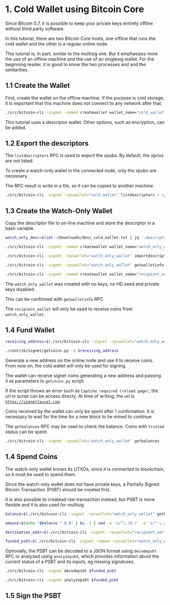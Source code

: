 # 1. Cold Wallet using Bitcoin Core

Since Bitcoin 0.7, it is possible to keep your private keys entirely offline without third party software.

In this tutorial, there are two Bitcoin Core hosts, one offline that runs the cold wallet and the other is a regular online node.

This tutorial is, in part, similar to the multisig one. But it emphasizes more the use of an offline machine and the use of an singlesig wallet. For the beginning reader, it is good to know the two processes and and the similarities.

## 1.1 Create the Wallet

First, create the wallet on the offline machine. If the purpose is cold storage, it is important that this machine does not connect to any network after that.

```bash
./src/bitcoin-cli -signet -named createwallet wallet_name="cold_wallet" descriptors=true
```

This tutorial uses a descriptor wallet. Other options, such as encryption, can be added.

## 1.2 Export the descriptors

The `listdescriptors` RPC is used to export the xpubs. By default, the xprivs are not listed.

To create a watch-only wallet in the connected node, only the xpubs are necessary.

The RPC result is write in a file, so it can be copied to another machine.

```bash
./src/bitcoin-cli -signet -rpcwallet="cold_wallet" listdescriptors > ~/desc_cold_wallet.txt
```

## 1.3 Create the Watch-Only Wallet

Copy the descriptor file to on-line machine and store the descriptor in a bash variable.

```bash
watch_only_desc=$(cat ~/Downloads/desc_cold_wallet.txt | jq '.descriptors')

./src/bitcoin-cli -signet -named createwallet wallet_name="watch_only_wallet" disable_private_keys=true blank=true descriptors=true

./src/bitcoin-cli -signet -rpcwallet="watch_only_wallet" importdescriptors "$watch_only_desc"

./src/bitcoin-cli -signet -rpcwallet="watch_only_wallet" getwalletinfo

./src/bitcoin-cli -signet -named createwallet wallet_name="recipient_wallet" descriptors=true
```

The `watch_only_wallet` was created with no keys, no HD seed and private keys disabled.

This can be confirmed with `getwalletinfo` RPC.

The `recipient_wallet` will only be used to receive coins from `watch_only_wallet`.

## 1.4 Fund Wallet

```bash
receiving_address=$(./src/bitcoin-cli -signet -rpcwallet="watch_only_wallet" getnewaddress)

./contrib/signet/getcoins.py -a $receiving_address
```

Generate a new address on the online node and use it to receive coins. From now on, the cold wallet will only be used for signing.

The wallet can receive signet coins generating a new address and passing it as parameters to `getcoins.py` script.

If the script throws an error such as `Captcha required (reload page)`, the url in script can be access directy.
At time of writing, the url is [`https://signetfaucet.com`](https://signetfaucet.com).

Coins received by the wallet can only be spent after 1 confirmation. It is necessary to wait for the time for a new block to be mined to continue.

The `getbalances` RPC may be used to check the balance. Coins with `trusted` status can be spent.

```bash
./src/bitcoin-cli -signet -rpcwallet="watch_only_wallet" getbalances
```

## 1.4 Spend Coins

The watch-only wallet knows its UTXOs, since it is connected to blockchain, so it must be used to spend them.

Since the watch-only wallet does not have private keys, a Partially Signed Bitcoin Transaction (PSBT) should be created first.

It is also possible to createad raw transaction instead, but PSBT is more flexible and it is also used for multisig.

```bash
balance=$(./src/bitcoin-cli -signet -rpcwallet="watch_only_wallet" getbalance)

amount=$(echo "$balance * 0.8" | bc -l | sed -e 's/^\./0./' -e 's/^-\./-0./')

destination_addr=$(./src/bitcoin-cli -signet -rpcwallet="recipient_wallet" getnewaddress)

funded_psbt=$(./src/bitcoin-cli -signet -named -rpcwallet="watch_only_wallet" walletcreatefundedpsbt outputs="{\"$destination_addr\": $amount}" | jq -r '.psbt')
```

Optionally, the PSBT can be decoded to a JSON format using `decodepsbt` RPC or analyzed using `analyzepsbt`, which provides information about the current status of a PSBT and its inputs, eg missing signatures.

```bash
./src/bitcoin-cli -signet decodepsbt $funded_psbt

./src/bitcoin-cli -signet analyzepsbt $funded_psbt
```

## 1.5 Sign the PSBT

